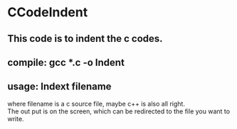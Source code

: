 # CCodeIndent
## This code is to indent the c codes.  
## compile: gcc *.c -o Indent  
## usage: Indext filename  
where filename is a c source file, maybe c++ is also all right.  
The out put is on the screen, which can be redirected to the file you want to write.  
